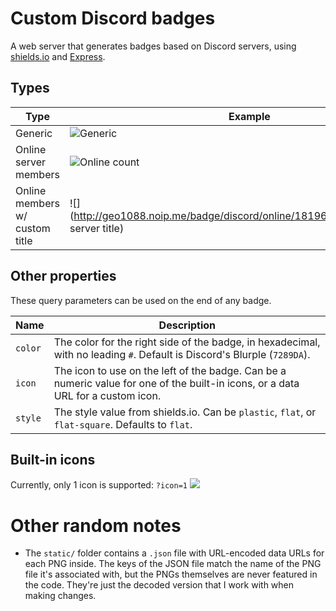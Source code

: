 # Custom Discord badges

A web server that generates badges based on Discord servers, using [shields.io](http://shields.io/) and [Express](https://expressjs.com).

## Types

Type | Example | URL
-----|---------|----
Generic | ![Generic](http://geo1088.noip.me/badge/discord) | `/badge/discord`
Online server members | ![Online count](http://geo1088.noip.me/badge/discord/online/181962633522446336) | `/badge/discord/online/<server id>`
Online members w/ custom title | ![](http://geo1088.noip.me/badge/discord/online/181962633522446336/my server title) | `/badge/discord/online/<server_id>/<title>`

## Other properties

These query parameters can be used on the end of any badge.

Name | Description
-----|------------
`color` | The color for the right side of the badge, in hexadecimal, with no leading `#`. Default is Discord's Blurple (`7289DA`).
`icon` | The icon to use on the left of the badge. Can be a numeric value for one of the built-in icons, or a data URL for a custom icon.
`style` | The style value from shields.io. Can be `plastic`, `flat`, or `flat-square`. Defaults to `flat`.

## Built-in icons

Currently, only 1 icon is supported: `?icon=1` ![](http://geo1088.noip.me/badge/discord?icon=1)

# Other random notes

- The `static/` folder contains a `.json` file with URL-encoded data URLs for each PNG inside. The keys of the JSON file match the name of the PNG file it's associated with, but the PNGs themselves are never featured in the code. They're just the decoded version that I work with when making changes.
